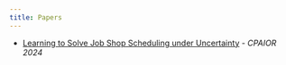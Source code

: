```yaml
---
title: Papers
---
```


- [Learning to Solve Job Shop Scheduling under Uncertainty](https://arxiv.org/abs/2404.01308) - *CPAIOR 2024*
